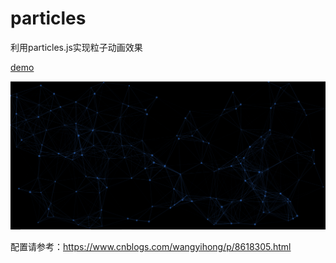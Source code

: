 # particles
利用particles.js实现粒子动画效果

[demo](https://lavendergirl.github.io/particles/index.html)

![](images/粒子效果图1.png)

配置请参考：https://www.cnblogs.com/wangyihong/p/8618305.html
